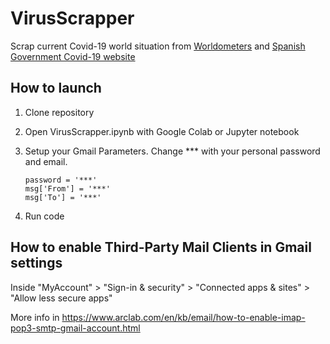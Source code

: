 # VirusScrapper

Scrap current Covid-19 world situation from [Worldometers](https://www.worldometers.info/coronavirus/) and [Spanish Government Covid-19 website](https://covid19.isciii.es/) 

## How to launch
1. Clone repository
2. Open VirusScrapper.ipynb with Google Colab or Jupyter notebook
3. Setup your Gmail Parameters. Change *** with your personal password and email.

    ```
    password = '***'
    msg['From'] = '***'	
    msg['To'] = '***'
    ```

4. Run code


## How to enable Third-Party Mail Clients in Gmail settings
Inside "MyAccount" > "Sign-in & security" > "Connected apps & sites" > "Allow less secure apps"

More info in https://www.arclab.com/en/kb/email/how-to-enable-imap-pop3-smtp-gmail-account.html
